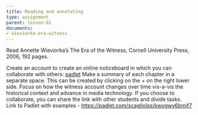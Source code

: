```yaml
---
title: Reading and annotating 
type: assignment
parent: lesson-01
documents:
- wieviorka-era-witness
---
```

Read Annette Wieviorka’s The Era of the Witness, Cornell University Press, 2006, 192 pages.                 
[](doc/wieviorka-era-witness)

Create an account to create an  online noticeboard  in which you can  collaborate with others: [padlet](www.padlet.com) 
Make a summary of each chapter in a separate space.  This can be created by clicking on the + on the right lower side. 
Focus on how the witness account changes over time vis-a-vis the historical context and advance in media 
technology. If you choose to collaborate, you can share the link with other students and divide tasks. 
Link to Padlet with examples -   https://padlet.com/scagliolas/kwogwv6bmif7 

